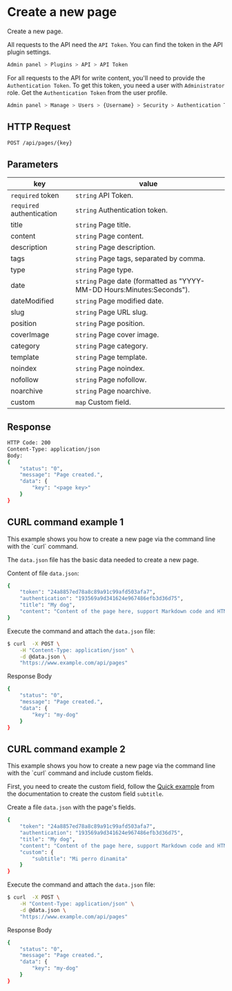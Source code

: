 # Create a new page
<!-- position: 4 -->

Create a new page.

All requests to the API need the `API Token`. You can find the token in the API plugin settings.

```bash
Admin panel > Plugins > API > API Token
```

For all requests to the API for write content, you'll need to provide the `Authentication Token`. To get this token, you need a user with `Administrator` role. Get the `Authentication Token` from the user profile.

```bash
Admin panel > Manage > Users > {Username} > Security > Authentication Token
```

<h2 id="request">HTTP Request</h2>

```bash
POST /api/pages/{key}
```

<h2 id="parameters">Parameters</h2>

| key | value |
|-----|-------|
| `required` token | `string` API Token. |
| `required` authentication | `string` Authentication token. |
| title | `string` Page title. |
| content | `string` Page content. |
| description | `string` Page description. |
| tags | `string` Page tags, separated by comma. |
| type | `string` Page type. |
| date | `string` Page date (formatted as "YYYY-MM-DD Hours:Minutes:Seconds"). |
| dateModified | `string` Page modified date. |
| slug | `string` Page URL slug. |
| position | `string` Page position. |
| coverImage | `string` Page cover image. |
| category | `string` Page category. |
| template | `string` Page template. |
| noindex | `string` Page noindex. |
| nofollow | `string` Page nofollow. |
| noarchive | `string` Page noarchive. |
| custom | `map` Custom field. |

<h2 id="response">Response</h2>

```bash
HTTP Code: 200
Content-Type: application/json
Body:
{
	"status": "0",
	"message": "Page created.",
	"data": {
		"key": "<page key>"
	}
}
```

<h2 id="curl-example-1">CURL command example 1</h2>
This example shows you how to create a new page via the command line with the `curl` command.

The `data.json` file has the basic data needed to create a new page.

Content of file `data.json`:

```bash
{
	"token": "24a8857ed78a8c89a91c99afd503afa7",
	"authentication": "193569a9d341624e967486efb3d36d75",
	"title": "My dog",
	"content": "Content of the page here, support Markdown code and HTML code."
}
```

Execute the command and attach the `data.json` file:

```bash
$ curl  -X POST \
	-H "Content-Type: application/json" \
	-d @data.json \
	"https://www.example.com/api/pages"
```

Response Body

```bash
{
	"status": "0",
	"message": "Page created.",
	"data": {
		"key": "my-dog"
	}
}
```

<h2 id="curl-example-2">CURL command example 2</h2>
This example shows you how to create a new page via the command line with the `curl` command and include custom fields.

First, you need to create the custom field, follow the [Quick example](https://docs.bludit.com/en/content/custom-fields#quick-example) from the documentation to create the custom field `subtitle`.

Create a file `data.json` with the page's fields.

```bash
{
	"token": "24a8857ed78a8c89a91c99afd503afa7",
	"authentication": "193569a9d341624e967486efb3d36d75",
	"title": "My dog",
	"content": "Content of the page here, support Markdown code and HTML code.",
	"custom": {
		"subtitle": "Mi perro dinamita"
	}
}
```

Execute the command and attach the `data.json` file:

```bash
$ curl  -X POST \
	-H "Content-Type: application/json" \
	-d @data.json \
	"https://www.example.com/api/pages"
```

Response Body

```bash
{
	"status": "0",
	"message": "Page created.",
	"data": {
		"key": "my-dog"
	}
}
```